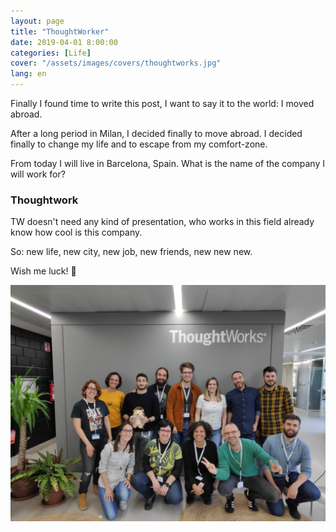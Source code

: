 ```yaml
---
layout: page
title: "ThoughtWorker"
date: 2019-04-01 8:00:00
categories: [Life]
cover: "/assets/images/covers/thoughtworks.jpg"
lang: en
---
```


Finally I found time to write this post, I want to say it to the world: I moved abroad.

After a long period in Milan, I decided finally to move abroad. I decided finally to change my life and to escape from my comfort-zone.

From today I will live in Barcelona, Spain. What is the name of the company I will work for?

### Thoughtwork

TW doesn't need any kind of presentation, who works in this field already know how cool is this company.

So: new life, new city, new job, new friends, new new new.

Wish me luck! :stars:

![tw](/assets/images/posts/tw.jpg)
